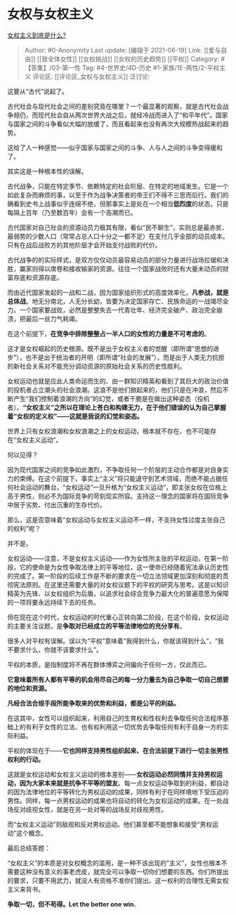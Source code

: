 # 女权与女权主义
[女权主义到底是什么?](https://www.zhihu.com/question/28538369/answer/1948015252)

> Author: #0-Anonymity
> Last update: [编辑于 2021-06-19]
> Link: [[爱与自由]] [[致全体女性]] [[女权挑战]] [[女权的历史趋势]] [[平权]]
> Category: #【答集】/03-第一性
> Tag: #4-世界史/4D-历史 #1-家族/1E-两性/2-平权主义
> 评论区: [[评论区_女权与女权主义]]
> 泛讨论:

这要从“古代”说起了。

古代社会与现代社会之间的差别究竟在哪里？一个最显著的观察，就是古代社会战争频仍，而现代社会自从两次世界大战之后，就经冷战而进入了“和平年代”。国家与国家之间的斗争看似大幅的放缓了，而且看起来也没有再次大规模热战起来的趋势。

这给了人一种感觉——似乎国家与国家之间的斗争、人与人之间的斗争变得缓和了。

其实这是一种根本性的误解。

古代战争，只能在特定季节、依赖特定的社会阶层、在特定的地域发生。它是一个如此复杂而麻烦的事，以至于作为战争决策者的帝王们不得不三思而后行。我们的确看到史书上战事似乎连绵不绝，但那事实上是处在一个相当**低烈度**的状态，只是每隔上百年（乃至数百年）会有一个高潮而已。

古代国家对自己社会的资源动员力极其有限，看似“民不聊生”，实则总是最赤贫、最弱势的少数人口（常常占总人口十分之一都不足）在支付几乎全部的动员成本。只有在战后战败方的其他阶层才会开始支付战败的代价。

古代战争的的实际样式，是双方仅仅动员最容易动员的部分力量进行战场拉锯和决胜，赢家则得以席卷和接收输家的资源。往往一个国家战败时还有大量未动员的财富存底和资源存底。

而由近代国家发起的一战和二战，因为国家组织形式的高度效率化，**凡参战，就是总体战**。地无分南北，人无分长幼，皆要为决定国家存亡、民族命运的一战竭尽全力。一个国家要战败，必然是整整失去一代青壮年、经济完全破产、政治完全崩溃，把最后一丝力气耗竭。

在这个前提下，**在竞争中排除整整占一半人口的女性的力量是不可考虑的**。

这才是女权崛起的历史根源。既不是出于女权主义者的觉醒（即所谓“思想的进步”），也不是出于统治者的开明（即所谓“社会的发展”），而是出于人类无力抗拒的新社会关系对不能充分调动资源的原始社会关系的历史性胜利。

女权运动也就是应此人类命运而生的、由一群知识精英和看到了其巨大的政治价值的投机者占立潮头的社会浪潮。这浪不是他们掀起来的，他们只是在冲浪，然后不断产生“我们控制着浪潮的方向”的幻觉，或者干脆是在做出这种姿态（投机者）。**“女权主义”之所以在理论上苍白和构建无力，在于他们错误的认为自己掌握着“女权的定义权”——这就是我说的幻觉和姿态。**

世界上只有女权浪潮和女权浪潮之上的女权运动，根本就不存在、也不可能存在“女权主义运动”。

何以见得？

因为现代国家之间的竞争如此激烈，不争取任何一个阶层的主动合作都是对自身实力的束缚。在这个前提下，事实上“主义”将只能退守到艺术领域，而绝不能占据任何社会运动的舞台。“女权运动”一旦升格为“女权主义运动”，即主张女权在位格上高于男性，则必不为国际竞争的苛刻现实所容。支持这一理念的国家将在国际竞争中居于劣势、付出沉重的生存代价。

那么，这是否意味着“女权运动与女权主义运动不一样，不支持女性过度主张自己的权利”呢？

并不是。

女权运动——注意，不是女权主义运动——作为女性所主张的平权运动，在第一阶段，它的使命是为女性争取法律上的平等地位，这一使命已经随着宪法承认历史性的完成了。第一阶段的后续工作是不断的要求在一切立法领域更加深刻和彻底的贯彻宪法原则。在这里还需要大量的对女权议题下的平权的研究与思考。这是以知识精英为先锋、以女权组织为后盾，以追求社会综合竞争力最大化的普遍意愿为保障的一项将要永远持续下去的任务。

但在现在这个时代，女权运动的时代重心正转向第二阶段，在这个阶段，女权运动的主要关注议题，是**争取对已经成立的平等法律地位的充分享有**。

很多人对平权有误解。误以为“平权”意味着“我得到什么，你就该得到什么”，“我不要求什么，你就不该要求什么”。

平权的本质，是指制度将不再在群体博弈之间偏向于任何一方，仅此而已。

**它意味着所有人都有平等的机会用尽自己的每一分力量去为自己争取一切自己想要的地位和资源。**

**凡经合法合规手段所能争取来的优势和利益，都是公平的利益。**

在这其中，女性可以组织起来，利用自己的生育权和性权利去争取任何合法程序基础上的有利于女性的立法、也有权利用这一切优势去争取任何有利于自身一方的实际利益。

平权的体现在于——**它也同样支持男性组织起来、在合法前提下进行一切主张男性权利的行动。**

这就是女权运动和女权主义运动的根本差别——**女权运动必然同情并支持男权运动，因为大家本来就是抗争不平等的盟友**。每一点女权运动争取到的利益，都自动的因为法律地位的平等转化为男权运动的成果，同样有利于在同样境地下受压迫的男性。同样，每一点男权运动的成果也将自动的转化为女权运动的成果。在一处战场反对歧视女性，就是在另一处对等的战场反对歧视男性。

而“女权主义运动”则敌视和反对男权运动。他们甚至都不能想象和接受“男权运动”这个概念。

最后总结答题：

“女权主义”的本质是对女权概念的滥用，是一种不该出现的“主义”，女性也根本不需要这种没有意义的事老虎皮，就完全可以争取一切你们想要的东西。你们所提出的要求，只要不用武力，就没人有资格不准你们提出。这一权利的合理性无需女权主义来背书。

**争取一切，但不苟得。Let the better one win.**

